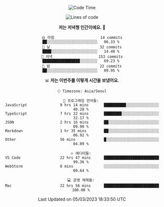 <div align='center'>
 
<!--START_SECTION:waka-->
![Code Time](http://img.shields.io/badge/Code%20Time-2%2C421%20hrs%2035%20mins-blue)

![Lines of code](https://img.shields.io/badge/%EC%A0%80%EB%8A%94%20%EC%97%AC%ED%83%9C%EA%B9%8C%EC%A7%80%20-788.3%20thousand%20%EC%A4%84%EC%9D%98%20%EC%BD%94%EB%93%9C%EB%A5%BC%20%EC%9E%91%EC%84%B1%ED%96%88%EC%96%B4%EC%9A%94.-blue)

**저는 저녁형 인간이에요. 🦉** 

```text
🌞 아침                     14 commits          ██░░░░░░░░░░░░░░░░░░░░░░░   06.33 % 
🌆 낮　                     32 commits          ████░░░░░░░░░░░░░░░░░░░░░   14.48 % 
🌃 저녁                     153 commits         █████████████████░░░░░░░░   69.23 % 
🌙 밤　                     22 commits          ██░░░░░░░░░░░░░░░░░░░░░░░   09.95 % 
```


📊 **저는 이번주를 이렇게 시간을 보냈어요.** 

```text
🕑︎ Timezone: Asia/Seoul

💬 프로그래밍 언어들: 
JavaScript               9 hrs 14 mins       ██████████░░░░░░░░░░░░░░░   40.28 % 
TypeScript               7 hrs 22 mins       ████████░░░░░░░░░░░░░░░░░   32.17 % 
JSON                     2 hrs 16 mins       ██░░░░░░░░░░░░░░░░░░░░░░░   09.90 % 
Markdown                 1 hr 35 mins        ██░░░░░░░░░░░░░░░░░░░░░░░   06.92 % 
Other                    56 mins             █░░░░░░░░░░░░░░░░░░░░░░░░   04.09 % 

🔥 에디터들: 
VS Code                  22 hrs 47 mins      █████████████████████████   99.36 % 
WebStorm                 8 mins              ░░░░░░░░░░░░░░░░░░░░░░░░░   00.64 % 

💻 운영 체제들: 
Mac                      22 hrs 56 mins      █████████████████████████   100.00 % 
```


 Last Updated on 05/03/2023 18:33:50 UTC
<!--END_SECTION:waka-->
 </div>
<!---
Emewjin/Emewjin is a ✨ special ✨ repository because its `README.md` (this file) appears on your GitHub profile.
You can click the Preview link to take a look at your changes.
--->
